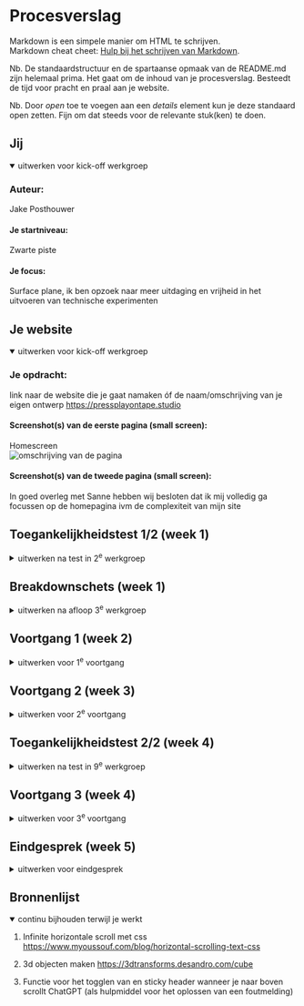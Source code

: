 # Procesverslag
Markdown is een simpele manier om HTML te schrijven.  
Markdown cheat cheet: [Hulp bij het schrijven van Markdown](https://github.com/adam-p/markdown-here/wiki/Markdown-Cheatsheet).

Nb. De standaardstructuur en de spartaanse opmaak van de README.md zijn helemaal prima. Het gaat om de inhoud van je procesverslag. Besteedt de tijd voor pracht en praal aan je website.

Nb. Door *open* toe te voegen aan een *details* element kun je deze standaard open zetten. Fijn om dat steeds voor de relevante stuk(ken) te doen.





## Jij

<details open>
  <summary>uitwerken voor kick-off werkgroep</summary>

  ### Auteur:
  Jake Posthouwer

  #### Je startniveau:
  Zwarte piste

  #### Je focus:
  Surface plane, ik ben opzoek naar meer uitdaging en vrijheid in het uitvoeren van technische experimenten
 
</details>





## Je website

<details open>
  <summary>uitwerken voor kick-off werkgroep</summary>

  ### Je opdracht:
  link naar de website die je gaat namaken óf de naam/omschrijving van je eigen ontwerp
  https://pressplayontape.studio

  #### Screenshot(s) van de eerste pagina (small screen): 
  Homescreen  
  <img src="readme-images/homescreen.jpg" width="375px" alt="omschrijving van de pagina">

  #### Screenshot(s) van de tweede pagina (small screen):
 In goed overleg met Sanne hebben wij besloten dat ik mij volledig ga focussen op de homepagina ivm de complexiteit van mijn site
 
</details>



## Toegankelijkheidstest 1/2 (week 1)

<details>
  <summary>uitwerken na test in 2<sup>e</sup> werkgroep</summary>

  ### Bevindingen
  Lijst met je bevindingen die in de test naar voren kwamen:

  Mijn belangerijkste bevindingen uit mijn eerst toegankelijkheidstest waren dat de site meerdere H1 elementen gebruikten op dezelfde pagina in plaats van dat ze semantisch correct gebruik maken van de heading elementen, daarnaast viel het mij ook op dat er meerdere heading elementen niet in de juiste volgorde gebruikt werden. 

  De site had horizontale scroll en door de hele site heen was er niet correct gebruik gemaakt van html tags waardoor het voor een screenreader erg lastig te gebruiken was. Ook maakt de site veel gebruik van animaties zonder dat er een function was om deze uit te zetten of te verminderen.

</details>



## Breakdownschets (week 1)

<details>
  <summary>uitwerken na afloop 3<sup>e</sup> werkgroep</summary>

  ### de hele pagina: 
  <img src="readme-images/breakdown-schets.jpg" width="375px" alt="breakdown van de hele pagina">

  ### dynamisch deel (bijv menu): 
  <img src="readme-images/breakdown-schets-2.jpg" width="375px" alt="breakdown van een dynamisch deel">

</details>





## Voortgang 1 (week 2)

<details>
  <summary>uitwerken voor 1<sup>e</sup> voortgang</summary>

  ### Stand van zaken
  Deze week heb ik me gericht op het uitkiezen van een site met wat uitdaging, ik had een site gekozen waar ik tevreden mee was maar na de eerste page gemaakt te hebben wilde ik toch wat meer uitdaging dus koos ik voor een nieuwe site waar ik op toegankelijkheid wilde inspelen met een focus op animaties, 3D-objecten.

  ook heb ik mij gericht op het waarborgen van de semantische correctheid van de HTML-structuur. Hierbij heb ik geprobeerd het aantal div-elementen te minimaliseren.

  ### Agenda voor meeting
  samen met je groepje opstellen

  Agenda punt 1: semantisch correcte html 
  Agenda punt 2: welke animaties met javascript welke met css
  Agenda punt 3: font face inladen

  ### Verslag van meeting
  hier na afloop snel de uitkomsten van de meeting vastleggen



</details>





## Voortgang 2 (week 3)

<details>
  <summary>uitwerken voor 2<sup>e</sup> voortgang</summary>

  ### Stand van zaken
  Deze week ben ik voornaamelijk aan de slag gegaan met JavaScript en de 3D-effecten, ik had nog nooit eerder met 3D gewerkt. Hiervoor heb ik onderzoek gedaan en mijzelf aangeleerd hoe ik 3d objecten kan creeeren met html en css. 

  ### Agenda voor meeting

  We hebben een agenda met de volgende punten opgesteld:
  - Ik wil de foto op me homepage als achtergrond hebben van en ul en ik wil een paar fotos verder in me pagina als carrousel gaan gebruiken.
  - Svg foutmeldingen en hoe ik een overflow met fotos oneindig kan laten scrollen zegmaar dat ie telkens weer bij het begin uitkomt.
  - Ik heb een vraag over hoe hoe ik dingen het best kan schalen. Daarbij heb ik ook een stukje waar ik een image wil laten overflowen.
  - 3d object optimaliseren css

  ### Verslag van meeting
  Helaas kon ik niet aanwezig zijn bij de feedbacksessie vanwege een ongelukkige planning in het rooster. Deze planning maakte het praktisch onmogelijk om op tijd de trein te nemen en de sessie bij te wonen. 

</details>





## Toegankelijkheidstest 2/2 (week 4)

<details>
  <summary>uitwerken na test in 9<sup>e</sup> werkgroep</summary>

  ### Bevindingen
  Lijst met je bevindingen die in de test naar voren kwamen (geef ook aan wat er verbeterd is):
  
  Ik heb deze week mijn eigen site getest op toegankelijkheid, hier kwam uit dat mijn site aanzienelijk toeganekelijker is dan de orginele site. mijn site heeft een fucntie voor zowel darkmode als om animatie te verminderen. ik maak gebruik van de juiste html tags en heading levels en mijn site is schaalbaar. wel gebruik ik nog veel divs maar door de complexiteit van mijn site is dat niet te voorkomen. maar ten opzichte van de orginele site is het aanzienlijk beter.
</details>





## Voortgang 3 (week 4)

<details>
  <summary>uitwerken voor 3<sup>e</sup> voortgang</summary>

  ### Stand van zaken
  Deze week heb ik mij beziggehouden met het optimaliseren van verschillende aspecten van mijn websiteproject. Een cruciale focus lag op het verbeteren van de HTML-structuur, waarbij ik ervoor zorgde dat de code niet alleen semantisch correct was, maar ook efficiënt en goed leesbaar.

  Ik heb javascript functies gemaakt om onder andere de navigatie dynamisch te maken en om de muziek button/modus state en ik heb verticale toggle gemaakt. hier heb ik nog nooit eerder mee gewerkt dus hier was ik veel tijd aan kwijt door al het onderzoek wat ik heb moeten doen. Het was erg lastig deze werkend te maken omdat hij erg happerde en ik de richting van de animatie moest aanpassen (manipuleren) na veel tijd en onderzoek is het mij uiteindelijk gelukt. ik heb het op kunnen lossen met direction property ltr.

  Ik liep er tegen aan dat het erg lastig was om 3d objecten schaalbaar te maken omdat ze een vast waarde hebben. ik heb dit uiteindelijk op kunnen lossen door er containers omheen te zetten maar hierdoor had ik erg veel divs nodig.

  ### Agenda voor meeting
  samen met je groepje opstellen

  - semantisch correct geschreven code
  - hoe kan ik de hover op mijn 3d punten soepel werkend maken
  
  ### Verslag van meeting
  hier na afloop snel de uitkomsten van de meeting vastleggen
  Tijdens de feedbacksessie met de student assistent kreeg ik niet veel specifieke opmerkingen of suggesties. de sessie verliep vrij vlot, en er eigenlijk geen punten ter verbetering. Hoewel ik positief sta tegenover de bevestiging van sterke punten, had ik graag constructieve kritiek gehad waar ik iets aan had om mijn site en skills naar een volgend level te tillen.
</details>





## Eindgesprek (week 5)

<details>
  <summary>uitwerken voor eindgesprek</summary>

  ### Je uitkomst - karakteristiek screenshots:
  <img src="readme-images/eindproduct-1.png" width="375px" alt="top">
  <img src="readme-images/eindproduct-2.png" width="375px" alt="top">
  <img src="readme-images/eindproduct-3.png" width="375px" alt="top">

  ### Dit ging goed/Heb ik geleerd: 
  Korte omschrijving met plaatjes



Onlangs heb ik ontdekt hoe ik 3D-objecten kan maken met behulp van CSS, wat een toevoeging is aan mijn vaardigheden in webontwikkeling. Dit leerproces was zowel uitdagend als verrijkend, omdat ik me verdiepte in CSS-transformaties en -animaties om driedimensionale effecten te creëren. Het begrip van concepten zoals perspectief, rotaties en translaties in CSS heeft mijn inzicht in webdesign aanzienlijk vergroot.

Met deze nieuwe kennis kan ik nu meer dan alleen platte, tweedimensionale elementen ontwerpen. Het vermogen om diepte en dynamiek toe te voegen aan mijn projecten opent de deur naar creatievere en lastigere design en sites. 

<img src="readme-images/code-3.png" width="375px" alt="top">


ook heb ik me verdiept in het schrijven van semantische code voor websites, met de specifieke focus om het gebruik van divs en classes tot een minimum te beperken. Deze nieuwe kennis heeft mijn aanpak van webontwikkeling veranderd en heeft geleid tot een meer gestructureerde en begrijpelijke codebasis.

Terwijl ik me verdiepte in semantisch schrijven, lag de nadruk op het doelbewust gebruiken van HTML-tags op een betekenisvolle manier. In plaats van vaak generieke div-elementen te gebruiken, koos ik ervoor om specifieke HTML-tags te benutten die de inhoud en structuur van de pagina nauwkeuriger weergeven. Deze aanpak draagt niet alleen bij aan een betere leesbaarheid van de code, maar bevordert ook de toegankelijkheid voor zowel gebruikers als zoekmachines.

Daarnaast heb ik actief gestreefd naar het minimaliseren van het aantal classes en deze alleen toe te voegen waar strikt noodzakelijk. Door duidelijke en beschrijvende tags te gebruiken, kon ik de afhankelijkheid van extra classes verminderen, wat resulteerde in een overzichtelijkere en gemakkelijker te onderhouden codebasis.

  <img src="readme-images/code-2.png" width="375px" alt="top">
  <img src="readme-images/code-3.png" width="375px" alt="top">


  Ik heb geleerd verticale toggles te maken
  Ik heg geleerd te werken met each loop

  ### Dit was lastig/Is niet gelukt:
  Korte omschrijving met plaatjes
  Het was voor mij een uitdaging om de juiste HTML-tags te gebruiken, voornamelijk vanwege mijn eerdere ervaringen tijdens mijn vorige studie en banen, waar ik gewend was geraakt aan het werken met divs. In die context werden div-elementen vaak gebruikt als veelzijdige containers om de structuur van een webpagina te definiëren.
  
  De horinzontale scroll voor elementen verliep niet goed omdat het de structuur van de site brak. Ik moest dit oplossen door met overflow en absolute positioneringen te werken. Daarnaast was de HTML niet toegankelijk door de tekst animaties, en moest ik gebruikmaken van aria-labels om het probleem op te lossen.
  <img src="readme-images/eindproduct-2.png" width="375px" alt="bummer">
</details>





## Bronnenlijst

<details open>
  <summary>continu bijhouden terwijl je werkt</summary>

  1. Infinite horizontale scroll met css 
  https://www.myoussouf.com/blog/horizontal-scrolling-text-css
  
  2. 3d objecten maken
  https://3dtransforms.desandro.com/cube

  3. Functie voor het togglen van en sticky header wanneer je naar boven scrollt
  ChatGPT (als hulpmiddel voor het oplossen van een foutmelding)

</details>